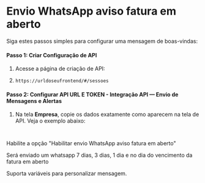 # Envio WhatsApp aviso fatura em aberto

Siga estes passos simples para configurar uma mensagem de boas-vindas:

#### Passo 1: Criar Configuração de API <a href="#passo-1-criar-configuracao-de-api" id="passo-1-criar-configuracao-de-api"></a>

1. Acesse a página de criação de API:
2. ```
   https://urldoseufrontend/#/sessoes
   ```

#### Passo 2: Configurar API URL E TOKEN - Integração API — Envio de Mensagens e Alertas <a href="#passo-2-configurar-mensagem-de-boas-vindas" id="passo-2-configurar-mensagem-de-boas-vindas"></a>

1. Na tela **Empresa**, copie os dados exatamente como aparecem na tela de API. Veja o exemplo abaixo:

<figure><img src="../.gitbook/assets/image (1) (1) (1) (1).png" alt=""><figcaption></figcaption></figure>

<figure><img src="../.gitbook/assets/image (1) (1) (1) (1) (1).png" alt=""><figcaption></figcaption></figure>

Habilite a opção "Habilitar envio WhatsApp aviso fatura em aberto"

Será enviado um whatsapp 7 dias, 3 dias, 1 dia e no dia do vencimento da fatura em aberto

Suporta variáveis para personalizar mensagem. &#x20;
